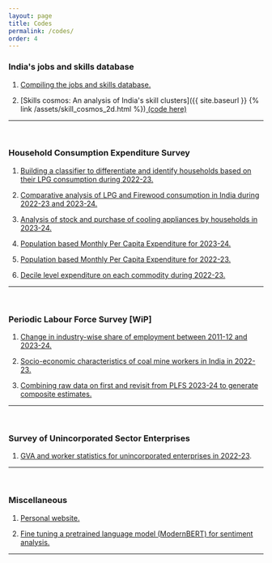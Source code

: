 ```yaml
---
layout: page
title: Codes
permalink: /codes/
order: 4    
---
```


### India's jobs and skills database
1. [Compiling the jobs and skills database.](https://github.com/Tarunmehta004/India-jobs-and-skills-database/tree/main/Skills%20and%20jobs%20database)<br>

1. [Skills cosmos: An analysis of India's skill clusters]({{ site.baseurl }} {% link /assets/skill_cosmos_2d.html %})[ (code here)](https://github.com/Tarunmehta004/India-jobs-and-skills-database/tree/main/Analysis%20of%20skill%20clusters)<br>

---
<br>


### Household Consumption Expenditure Survey
1. [Building a classifier to differentiate and identify households based on their LPG consumption during 2022-23.](https://github.com/Tarunmehta004/HCES/tree/main/HCES%202022-23/Python%20implementation/Codes/LPG%20analysis)<br>

1. [Comparative analysis of LPG and Firewood consumption in India during 2022-23 and 2023-24.](https://github.com/Tarunmehta004/HCES/tree/main/Across%20survey%20analysis/LPG%20and%20firewood%20statistics)<br>

1. [Analysis of stock and purchase of cooling appliances by households in 2023-24.](https://github.com/Tarunmehta004/HCES/tree/main/Across%20survey%20analysis/LPG%20and%20firewood%20statistics)<br>

1. [Population based Monthly Per Capita Expenditure for 2023-24.](https://github.com/Tarunmehta004/HCES/tree/main/HCES%202023-24/Python%20implementation/Data%20extraction/Population%20based%20MPCE)<br>

1. [Population based Monthly Per Capita Expenditure for 2022-23.](https://github.com/Tarunmehta004/HCES/tree/main/HCES%202022-23/Python%20implementation/Codes/Population%20based%20MPCE)<br>

1. [Decile level expenditure on each commodity during 2022-23.](https://github.com/Tarunmehta004/HCES/tree/main/HCES%202022-23/Python%20implementation/Codes/HH%20decile%20level%20expenditure)

---
<br>


### Periodic Labour Force Survey [WiP]
1. [Change in industry-wise share of employment between 2011-12 and 2023-24.](https://github.com/Tarunmehta004/PLFS/tree/main/Across%20surveys) <br>

2. [Socio-economic characteristics of coal mine workers in India in 2022-23.](https://github.com/Tarunmehta004/PLFS/tree/main/PLFS%202022-23/Coal%20mining%20study/Coal%20miners%20India) <br>

3. [Combining raw data on first and revisit from PLFS 2023-24 to generate composite estimates.](https://github.com/Tarunmehta004/PLFS/tree/main/PLFS%202023-24/Code%20files_2023-24/Merging%20first%20and%20revisit%20data) <br>

<!--4. Training a simple neural net to predict status of employment of an individual based on socio-economic characteristics. <br>

5. Using Random Forest to predict status of employment of an individual based on socio-economic characteristics. -->

---
<br>


### Survey of Unincorporated Sector Enterprises
1. [GVA and worker statistics for unincorporated enterprises in 2022-23](https://github.com/Tarunmehta004/ASUSE/tree/main/ASUSE_2022_23/Python%20implementation).<br>

---
<br>


### Miscellaneous
1. [Personal website.](https://github.com/Tarunmehta004/tarunmehta004.github.io)<br>

2. [Fine tuning a pretrained language model (ModernBERT) for sentiment analysis.](https://github.com/Tarunmehta004/Finetuning-ModernBERT)

---
<br>


<!--
### 2023  
1.  [How ‘green skill’ development can help fill India’s employment gap?](https://theprint.in/opinion/how-green-skill-development-can-help-fill-indias-employment-gap/1670055/)  
with Gunjan Jhunjhunwala
<br>

2. [Budgeting for power – How to tackle India’s Discom losses better?](https://www.ceew.in/blogs/budgeting-for-power-sector-tackling-discom-losses-india)  
with Prateek Aggarwal

---
<br>


### 2022
1. [How Did India’s Coal Stocks Fare in 2022 Post-Monsoon Season?](https://www.ceew.in/blogs/how-can-india-overcome-coal-shortage-crisis-and-build-stocks-for-thermal-plants)  
with Karthik Ganesan

---
<br>

### 2021
1. [Reducing discom losses: How India can strengthen its Reformed Distribution Sector scheme](https://economictimes.indiatimes.com/industry/energy/power/reducing-discom-losses-how-india-can-strengthen-its-reformed-distribution-sector-scheme/articleshow/88467473.cms)  
with Prateek Aggarwal
-->